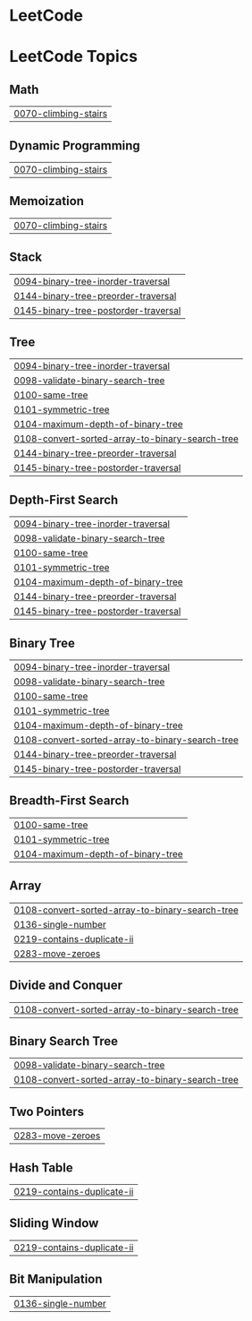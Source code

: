 # LeetCode

<!---LeetCode Topics Start-->
# LeetCode Topics
## Math
|  |
| ------- |
| [0070-climbing-stairs](https://github.com/DhanushEr/LeetCode/tree/master/0070-climbing-stairs) |
## Dynamic Programming
|  |
| ------- |
| [0070-climbing-stairs](https://github.com/DhanushEr/LeetCode/tree/master/0070-climbing-stairs) |
## Memoization
|  |
| ------- |
| [0070-climbing-stairs](https://github.com/DhanushEr/LeetCode/tree/master/0070-climbing-stairs) |
## Stack
|  |
| ------- |
| [0094-binary-tree-inorder-traversal](https://github.com/DhanushEr/LeetCode/tree/master/0094-binary-tree-inorder-traversal) |
| [0144-binary-tree-preorder-traversal](https://github.com/DhanushEr/LeetCode/tree/master/0144-binary-tree-preorder-traversal) |
| [0145-binary-tree-postorder-traversal](https://github.com/DhanushEr/LeetCode/tree/master/0145-binary-tree-postorder-traversal) |
## Tree
|  |
| ------- |
| [0094-binary-tree-inorder-traversal](https://github.com/DhanushEr/LeetCode/tree/master/0094-binary-tree-inorder-traversal) |
| [0098-validate-binary-search-tree](https://github.com/DhanushEr/LeetCode/tree/master/0098-validate-binary-search-tree) |
| [0100-same-tree](https://github.com/DhanushEr/LeetCode/tree/master/0100-same-tree) |
| [0101-symmetric-tree](https://github.com/DhanushEr/LeetCode/tree/master/0101-symmetric-tree) |
| [0104-maximum-depth-of-binary-tree](https://github.com/DhanushEr/LeetCode/tree/master/0104-maximum-depth-of-binary-tree) |
| [0108-convert-sorted-array-to-binary-search-tree](https://github.com/DhanushEr/LeetCode/tree/master/0108-convert-sorted-array-to-binary-search-tree) |
| [0144-binary-tree-preorder-traversal](https://github.com/DhanushEr/LeetCode/tree/master/0144-binary-tree-preorder-traversal) |
| [0145-binary-tree-postorder-traversal](https://github.com/DhanushEr/LeetCode/tree/master/0145-binary-tree-postorder-traversal) |
## Depth-First Search
|  |
| ------- |
| [0094-binary-tree-inorder-traversal](https://github.com/DhanushEr/LeetCode/tree/master/0094-binary-tree-inorder-traversal) |
| [0098-validate-binary-search-tree](https://github.com/DhanushEr/LeetCode/tree/master/0098-validate-binary-search-tree) |
| [0100-same-tree](https://github.com/DhanushEr/LeetCode/tree/master/0100-same-tree) |
| [0101-symmetric-tree](https://github.com/DhanushEr/LeetCode/tree/master/0101-symmetric-tree) |
| [0104-maximum-depth-of-binary-tree](https://github.com/DhanushEr/LeetCode/tree/master/0104-maximum-depth-of-binary-tree) |
| [0144-binary-tree-preorder-traversal](https://github.com/DhanushEr/LeetCode/tree/master/0144-binary-tree-preorder-traversal) |
| [0145-binary-tree-postorder-traversal](https://github.com/DhanushEr/LeetCode/tree/master/0145-binary-tree-postorder-traversal) |
## Binary Tree
|  |
| ------- |
| [0094-binary-tree-inorder-traversal](https://github.com/DhanushEr/LeetCode/tree/master/0094-binary-tree-inorder-traversal) |
| [0098-validate-binary-search-tree](https://github.com/DhanushEr/LeetCode/tree/master/0098-validate-binary-search-tree) |
| [0100-same-tree](https://github.com/DhanushEr/LeetCode/tree/master/0100-same-tree) |
| [0101-symmetric-tree](https://github.com/DhanushEr/LeetCode/tree/master/0101-symmetric-tree) |
| [0104-maximum-depth-of-binary-tree](https://github.com/DhanushEr/LeetCode/tree/master/0104-maximum-depth-of-binary-tree) |
| [0108-convert-sorted-array-to-binary-search-tree](https://github.com/DhanushEr/LeetCode/tree/master/0108-convert-sorted-array-to-binary-search-tree) |
| [0144-binary-tree-preorder-traversal](https://github.com/DhanushEr/LeetCode/tree/master/0144-binary-tree-preorder-traversal) |
| [0145-binary-tree-postorder-traversal](https://github.com/DhanushEr/LeetCode/tree/master/0145-binary-tree-postorder-traversal) |
## Breadth-First Search
|  |
| ------- |
| [0100-same-tree](https://github.com/DhanushEr/LeetCode/tree/master/0100-same-tree) |
| [0101-symmetric-tree](https://github.com/DhanushEr/LeetCode/tree/master/0101-symmetric-tree) |
| [0104-maximum-depth-of-binary-tree](https://github.com/DhanushEr/LeetCode/tree/master/0104-maximum-depth-of-binary-tree) |
## Array
|  |
| ------- |
| [0108-convert-sorted-array-to-binary-search-tree](https://github.com/DhanushEr/LeetCode/tree/master/0108-convert-sorted-array-to-binary-search-tree) |
| [0136-single-number](https://github.com/DhanushEr/LeetCode/tree/master/0136-single-number) |
| [0219-contains-duplicate-ii](https://github.com/DhanushEr/LeetCode/tree/master/0219-contains-duplicate-ii) |
| [0283-move-zeroes](https://github.com/DhanushEr/LeetCode/tree/master/0283-move-zeroes) |
## Divide and Conquer
|  |
| ------- |
| [0108-convert-sorted-array-to-binary-search-tree](https://github.com/DhanushEr/LeetCode/tree/master/0108-convert-sorted-array-to-binary-search-tree) |
## Binary Search Tree
|  |
| ------- |
| [0098-validate-binary-search-tree](https://github.com/DhanushEr/LeetCode/tree/master/0098-validate-binary-search-tree) |
| [0108-convert-sorted-array-to-binary-search-tree](https://github.com/DhanushEr/LeetCode/tree/master/0108-convert-sorted-array-to-binary-search-tree) |
## Two Pointers
|  |
| ------- |
| [0283-move-zeroes](https://github.com/DhanushEr/LeetCode/tree/master/0283-move-zeroes) |
## Hash Table
|  |
| ------- |
| [0219-contains-duplicate-ii](https://github.com/DhanushEr/LeetCode/tree/master/0219-contains-duplicate-ii) |
## Sliding Window
|  |
| ------- |
| [0219-contains-duplicate-ii](https://github.com/DhanushEr/LeetCode/tree/master/0219-contains-duplicate-ii) |
## Bit Manipulation
|  |
| ------- |
| [0136-single-number](https://github.com/DhanushEr/LeetCode/tree/master/0136-single-number) |
<!---LeetCode Topics End-->